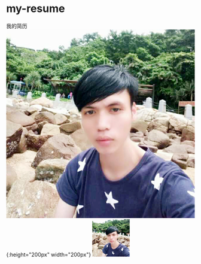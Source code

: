 # my-resume
我的简历
![](./jie.png){:height="200px" width="200px"}
<img src="./jie.png" width=100 height=100 text-align=center>
